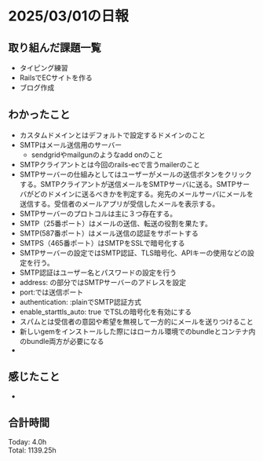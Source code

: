# 2025/03/01の日報
## 取り組んだ課題一覧
* タイピング練習
*  RailsでECサイトを作る
*  ブログ作成
## わかったこと
* カスタムドメインとはデフォルトで設定するドメインのこと
* SMTPはメール送信用のサーバー
  *  sendgridやmailgunのようなadd onのこと
*  SMTPクライアントとは今回のrails-ecで言うmailerのこと
*  SMTPサーバーの仕組みとしてはユーザーがメールの送信ボタンをクリックする。SMTPクライアントが送信メールをSMTPサーバに送る。SMTPサーバがどのドメインに送るべきかを判定する。宛先のメールサーバにメールを送信する。受信者のメールアプリが受信したメールを表示する。
*  SMTPサーバーのプロトコルは主に３つ存在する。
  *  SMTP（25番ポート）はメールの送信、転送の役割を果たす。
  *  SMTP(587番ポート）はメール送信の認証をサポートする
  *  SMTPS（465番ポート）はSMTPをSSLで暗号化する
*  SMTPサーバーの設定ではSMTP認証、TLS暗号化、APIキーの使用などの設定を行う。
  *  SMTP認証はユーザー名とパスワードの設定を行う
  *  address: の部分ではSMTPサーバーのアドレスを設定
  *  port:では送信ポート
  *  authentication: :plainでSMTP認証方式
  *  enable_starttls_auto: true  でTSLの暗号化を有効にする
*  スパムとは受信者の意図や希望を無視して一方的にメールを送りつけること
*  新しいgemをインストールした際にはローカル環境でのbundleとコンテナ内のbundle両方が必要になる
*  
## 感じたこと
* 
## 合計時間 
Today: 4.0h<br>
Total: 1139.25h
